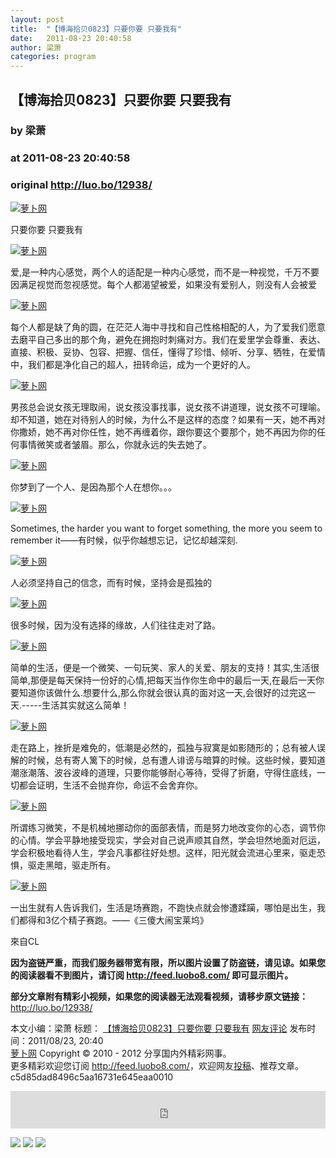 ```yaml
---
layout: post
title:  "【博海拾贝0823】只要你要 只要我有"
date:   2011-08-23 20:40:58
author: 梁萧
categories: program
---
```


## 【博海拾贝0823】只要你要 只要我有
### by 梁萧
### at 2011-08-23 20:40:58
### original <http://luo.bo/12938/>

<p><a title="萝卜网" href="http://dulei.si/files/2011/08/23/0b7c7863ab22f0db642385647954ce46.jpg"><img title="萝卜网" src="http://dulei.si/files/2011/08/23/0b7c7863ab22f0db642385647954ce46.jpg" alt="萝卜网" border="0"></a></p><p>只要你要 只要我有</p><p><a title="萝卜网" href="http://dulei.si/files/2011/08/23/fd421b0c3a08b198992a07ba2986a51c.jpg"><img title="萝卜网" src="http://dulei.si/files/2011/08/23/fd421b0c3a08b198992a07ba2986a51c.jpg" alt="萝卜网" border="0"></a><span></span></p><p>爱,是一种内心感觉，两个人的适配是一种内心感觉，而不是一种视觉，千万不要因满足视觉而忽视感觉。每个人都渴望被爱，如果没有爱别人，则没有人会被爱</p><p><a title="萝卜网" href="http://dulei.si/files/2011/08/23/28f2795751f28924f5c55083fcafcd05.jpg"><img title="萝卜网" src="http://dulei.si/files/2011/08/23/28f2795751f28924f5c55083fcafcd05.jpg" alt="萝卜网" border="0"></a></p><p>每个人都是缺了角的圆，在茫茫人海中寻找和自己性格相配的人，为了爱我们愿意去磨平自己多出的那个角，避免在拥抱时刺痛对方。我们在爱里学会尊重、表达、直接、积极、妥协、包容、把握、信任，懂得了珍惜、倾听、分享、牺牲，在爱情中，我们都是净化自己的超人，扭转命运，成为一个更好的人。</p><p><a title="萝卜网" href="http://dulei.si/files/2011/08/23/720f7598ac38e520a78a530917228b23.jpg"><img title="萝卜网" src="http://dulei.si/files/2011/08/23/720f7598ac38e520a78a530917228b23.jpg" alt="萝卜网" border="0"></a></p><p>男孩总会说女孩无理取闹，说女孩没事找事，说女孩不讲道理，说女孩不可理喻。却不知道，她在对待别人的时候，为什么不是这样的态度？如果有一天，她不再对你撒娇，她不再对你任性，她不再缠着你，跟你要这个要那个，她不再因为你的任何事情微笑或者皱眉。那么，你就永远的失去她了。</p><p><a title="萝卜网" href="http://dulei.si/files/2011/08/23/e32c7268c0db37641b868dda68397a70.jpg"><img title="萝卜网" src="http://dulei.si/files/2011/08/23/e32c7268c0db37641b868dda68397a70.jpg" alt="萝卜网" border="0"></a></p><p>你梦到了一个人、是因為那个人在想你。。。</p><p><a title="萝卜网" href="http://dulei.si/files/2011/08/23/77f457a632d765ba8935ec6bad8adde0.jpg"><img title="萝卜网" src="http://dulei.si/files/2011/08/23/77f457a632d765ba8935ec6bad8adde0.jpg" alt="萝卜网" border="0"></a></p><p>Sometimes, the harder you want to forget something, the more you seem to remember it——有时候，似乎你越想忘记，记忆却越深刻.</p><p><a title="萝卜网" href="http://dulei.si/files/2011/08/23/246f7281e3027fcff25b8a05047f7e87.jpg"><img title="萝卜网" src="http://dulei.si/files/2011/08/23/246f7281e3027fcff25b8a05047f7e87.jpg" alt="萝卜网" border="0"></a></p><p>人必须坚持自己的信念，而有时候，坚持会是孤独的</p><p><a title="萝卜网" href="http://dulei.si/files/2011/08/23/c879df4ff3eff4cf101bfed559ff9dc7.jpg"><img title="萝卜网" src="http://dulei.si/files/2011/08/23/c879df4ff3eff4cf101bfed559ff9dc7.jpg" alt="萝卜网" border="0"></a></p><p>很多时候，因为没有选择的缘故，人们往往走对了路。</p><p><a title="萝卜网" href="http://dulei.si/files/2011/08/23/e0de7cc245da21d84633b53f430f0b82.jpg"><img title="萝卜网" src="http://dulei.si/files/2011/08/23/e0de7cc245da21d84633b53f430f0b82.jpg" alt="萝卜网" border="0"></a></p><p>简单的生活，便是一个微笑、一句玩笑、家人的关爱、朋友的支持！其实,生活很简单,那便是每天保持一份好的心情,把每天当作你生命中的最后一天,在最后一天你要知道你该做什么.想要什么,那么你就会很认真的面对这一天,会很好的过完这一天.-----生活其实就这么简单！</p><p><a title="萝卜网" href="http://dulei.si/files/2011/08/23/eb039ff1397e5c6c63b95e47567d30c7.jpg"><img title="萝卜网" src="http://dulei.si/files/2011/08/23/eb039ff1397e5c6c63b95e47567d30c7.jpg" alt="萝卜网" border="0"></a></p><p>走在路上，挫折是难免的，低潮是必然的，孤独与寂寞是如影随形的；总有被人误解的时候，总有寄人篱下的时候，总有遭人诽谤与暗算的时候。这些时候，要知道潮涨潮落、波谷波峰的道理，只要你能够耐心等待，受得了折磨，守得住底线，一切都会证明，生活不会抛弃你，命运不会舍弃你。</p><p><a title="萝卜网" href="http://dulei.si/files/2011/08/23/9d1b807c9006cc45d08a66cf35d99453.jpg"><img title="萝卜网" src="http://dulei.si/files/2011/08/23/9d1b807c9006cc45d08a66cf35d99453.jpg" alt="萝卜网" border="0"></a></p><p>所谓练习微笑，不是机械地挪动你的面部表情，而是努力地改变你的心态，调节你的心情。学会平静地接受现实，学会对自己说声顺其自然，学会坦然地面对厄运，学会积极地看待人生，学会凡事都往好处想。这样，阳光就会流进心里来，驱走恐惧，驱走黑暗，驱走所有。</p><p><a title="萝卜网" href="http://dulei.si/files/2011/08/23/099035b182924559ba80daecf784f95f.jpg"><img title="萝卜网" src="http://dulei.si/files/2011/08/23/099035b182924559ba80daecf784f95f.jpg" alt="萝卜网" border="0"></a></p><p>一出生就有人告诉我们，生活是场赛跑，不跑快点就会惨遭蹂躏，哪怕是出生，我们都得和3亿个精子赛跑。——《三傻大闹宝莱坞》</p><p>來自CL</p><p><strong>因为盗链严重，而我们服务器带宽有限，所以图片设置了防盗链，请见谅。如果您的阅读器看不到图片，请订阅 <a href="http://feed.luobo8.com/">http://feed.luobo8.com/</a> 即可显示图片。</strong></p><p><strong>部分文章附有精彩小视频，如果您的阅读器无法观看视频，请移步原文链接：</strong> <a href="http://luo.bo/12938/" title="【博海拾贝0823】只要你要 只要我有">http://luo.bo/12938/</a></p> 本文小编：梁萧 标题： <a href="http://luo.bo/12938/" title="【博海拾贝0823】只要你要 只要我有">【博海拾贝0823】只要你要 只要我有</a> <a href="http://luo.bo/12938/#comments" title="to the comments">网友评论</a> 发布时间：2011/08/23, 20:40 <br> <a href="http://luo.bo/" title="萝卜网 - 人人都是艺术家">萝卜网</a> Copyright © 2010 - 2012 分享国内外精彩网事。<br> 更多精彩欢迎您订阅 <a href="http://feed.luobo8.com/">http://feed.luobo8.com/</a>，欢迎网友<a href="http://luo.bo/delivery/">投稿</a>、推荐文章。<br> c5d85dad8496c5aa16731e645eaa0010<p><iframe src="http://feedads.g.doubleclick.net/~ah/f/7sv1ooo89v8jfelhdjk8plpa64/468/60#http%3A%2F%2Fluo.bo%2F12938%2F" width="100%" height="60" frameborder="0" scrolling="no" marginwidth="0" marginheight="0"></iframe></p><div>
<a href="http://feeds.feedburner.com/~ff/tamd?a=m5mgCGBtaXw:I_qFnqQ7g50:yIl2AUoC8zA"><img src="http://feeds.feedburner.com/~ff/tamd?d=yIl2AUoC8zA" border="0"></a> <a href="http://feeds.feedburner.com/~ff/tamd?a=m5mgCGBtaXw:I_qFnqQ7g50:qj6IDK7rITs"><img src="http://feeds.feedburner.com/~ff/tamd?d=qj6IDK7rITs" border="0"></a> <a href="http://feeds.feedburner.com/~ff/tamd?a=m5mgCGBtaXw:I_qFnqQ7g50:-BTjWOF_DHI"><img src="http://feeds.feedburner.com/~ff/tamd?i=m5mgCGBtaXw:I_qFnqQ7g50:-BTjWOF_DHI" border="0"></a>
</div>